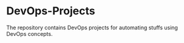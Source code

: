 # DevOps-Projects
The repository contains DevOps projects for automating stuffs using DevOps concepts.
